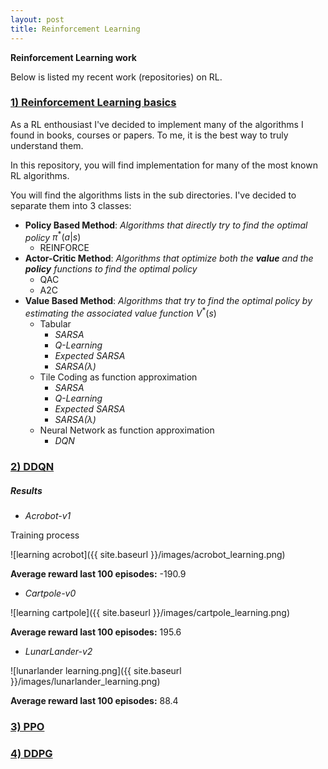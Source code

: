 ```yaml
---
layout: post
title: Reinforcement Learning
---
```


**Reinforcement Learning work**

Below is listed my recent work (repositories) on RL. 

### [1) Reinforcement Learning basics](https://github.com/BenoitLeguay/Reinforcement_Learning_Basics) 

As a RL enthousiast I've decided to implement many of the algorithms I found in books, courses or papers.  To me, it is the best way to truly understand them.  

In this repository, you will find implementation for many of the most known RL algorithms.

You will find the algorithms lists in the sub directories. I've decided to separate them into 3 classes:	



- **Policy Based Method**: *Algorithms that directly try to find the optimal policy* $\pi^*(a|s)$
  - REINFORCE
- **Actor-Critic Method**: *Algorithms that optimize both the **value** and the **policy** functions to find the optimal policy*
  - QAC
  - A2C
- **Value Based Method**: *Algorithms that try to find the optimal policy by estimating the associated value function* $V^*(s)$ 
  - Tabular 
    - *SARSA*
    - *Q-Learning*
    - *Expected SARSA*
    - *SARSA($\lambda$)*
  - Tile Coding as function approximation
    - *SARSA*
    - *Q-Learning*
    - *Expected SARSA*
    - *SARSA($\lambda$)*
  - Neural Network as function approximation
    - *DQN*

### [2) DDQN](https://github.com/BenoitLeguay/DDQN)

##### Results

- *Acrobot-v1*

Training process

![learning acrobot]({{ site.baseurl }}/images/acrobot_learning.png)

**Average reward last 100 episodes:** -190.9

- *Cartpole-v0*

![learning cartpole]({{ site.baseurl }}/images/cartpole_learning.png)

**Average reward last 100 episodes:** 195.6

- *LunarLander-v2*

![lunarlander learning.png]({{ site.baseurl }}/images/lunarlander_learning.png)

**Average reward last 100 episodes:** 88.4

### [3) PPO](https://github.com/BenoitLeguay/PPO)

### [4) DDPG](https://github.com/BenoitLeguay/DDPG)

